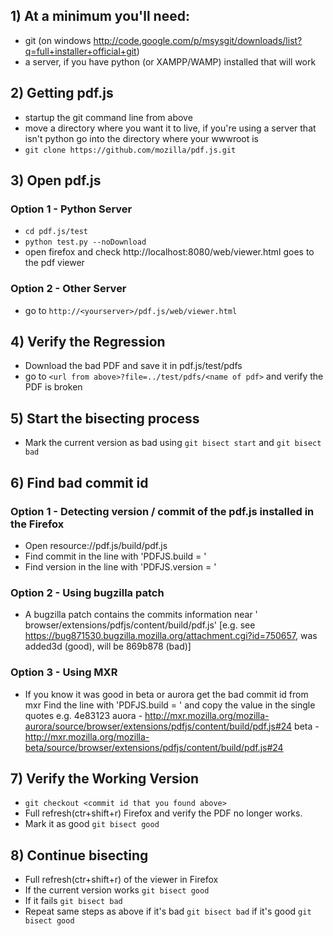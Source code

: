 ## 1) At a minimum you'll need:
- git (on windows http://code.google.com/p/msysgit/downloads/list?q=full+installer+official+git)
- a server, if you have python (or XAMPP/WAMP) installed that will work

## 2) Getting pdf.js
- startup the git command line from above
- move a directory where you want it to live, if you're using a server that isn't python go into the directory where your wwwroot is
- `git clone https://github.com/mozilla/pdf.js.git`

## 3) Open pdf.js

### Option 1 - Python Server
- `cd pdf.js/test`
- `python test.py --noDownload`
- open firefox and check http://localhost:8080/web/viewer.html goes to the pdf viewer

### Option 2 - Other Server
- go to `http://<yourserver>/pdf.js/web/viewer.html`

## 4) Verify the Regression
- Download the bad PDF and save it in pdf.js/test/pdfs
- go to `<url from above>?file=../test/pdfs/<name of pdf>` and verify the PDF is broken

## 5) Start the bisecting process
- Mark the current version as bad using `git bisect start` and `git bisect bad`

##  6) Find bad commit id

### Option 1 - Detecting version / commit of the pdf.js installed in the Firefox
- Open resource://pdf.js/build/pdf.js
- Find commit in the line with 'PDFJS.build = '
- Find version in the line with 'PDFJS.version = '

### Option 2 - Using bugzilla patch
- A bugzilla patch contains the commits information near '
browser/extensions/pdfjs/content/build/pdf.js'
 [e.g. see https://bug871530.bugzilla.mozilla.org/attachment.cgi?id=750657, was added3d (good), will be 869b878 (bad)]

### Option 3 - Using MXR
- If you know it was good in beta or aurora get the bad commit id from mxr
Find the line with 'PDFJS.build = ' and copy the value in the single quotes e.g. 4e83123
auora - http://mxr.mozilla.org/mozilla-aurora/source/browser/extensions/pdfjs/content/build/pdf.js#24
beta - http://mxr.mozilla.org/mozilla-beta/source/browser/extensions/pdfjs/content/build/pdf.js#24

## 7) Verify the Working Version
- `git checkout <commit id that you found above>`
- Full refresh(ctr+shift+r) Firefox and verify the PDF no longer works.
- Mark it as good `git bisect good`

## 8) Continue bisecting
- Full refresh(ctr+shift+r) of the viewer in Firefox
- If the current version works `git bisect good`
- If it fails `git bisect bad`
- Repeat same steps as above if it's bad `git bisect bad` if it's good `git bisect good`
